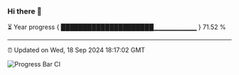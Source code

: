 ### Hi there 👋

⏳ Year progress { █████████████████████▁▁▁▁▁▁▁▁▁ } 71.52 %

---

⏰ Updated on Wed, 18 Sep 2024 18:17:02 GMT

![Progress Bar CI](https://github.com/liununu/liununu/workflows/Progress%20Bar%20CI/badge.svg)
